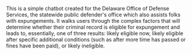 This is a simple chatbot created for the Delaware Office of Defense Services, the statewide public defender's office which also assists folks with expungements. It walks users through the complex factors that will determine whether their criminal record is eligible for expungement and leads to, essentially, one of three results: likely eligible now, likely eligible after specific additional conditions (such as after more time has passed or fines have been paid), or likely ineligible.
